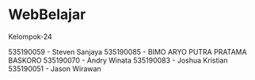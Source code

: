 # WebBelajar

Kelompok-24 

535190059 - Steven Sanjaya 
535190085 -  BIMO ARYO PUTRA PRATAMA BASKORO 
535190070 - Andry Winata 
535190083 - Joshua Kristian 
535190051 - Jason Wirawan
